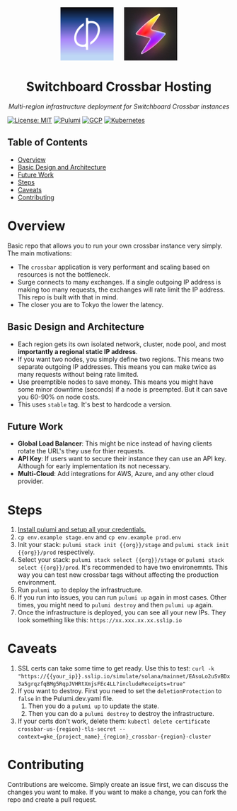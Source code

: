 <div align="center">
  <img src="assets/images/p0-icon.jpg" alt="P0 Logo" width="120" style="margin-right: 20px;"/>
  <img src="assets/images/switchboard.jpg" alt="Switchboard Logo" width="120"/>
  <h1>Switchboard Crossbar Hosting</h1>
  <p><em>Multi-region infrastructure deployment for Switchboard Crossbar instances</em></p>
</div>

[![License: MIT](https://img.shields.io/badge/License-MIT-yellow.svg)](https://opensource.org/licenses/MIT)
[![Pulumi](https://img.shields.io/badge/Infrastructure-Pulumi-blue)](https://www.pulumi.com/)
[![GCP](https://img.shields.io/badge/Cloud-Google%20Cloud-orange)](https://cloud.google.com/)
[![Kubernetes](https://img.shields.io/badge/Orchestration-Kubernetes-blue)](https://kubernetes.io/)

## Table of Contents
- [Overview](#overview)
- [Basic Design and Architecture](#basic-design-and-architecture)
- [Future Work](#future-work)
- [Steps](#steps)
- [Caveats](#caveats)
- [Contributing](#contributing)

# Overview

Basic repo that allows you to run your own crossbar instance very simply. The main motivations:

- The `crossbar` application is very performant and scaling based on resources is not the bottleneck.
- Surge connects to many exchanges. If a single outgoing IP address is making too many requests, the exchanges will rate limit the IP address. This repo is built with that in mind. 
- The closer you are to Tokyo the lower the latency.

## Basic Design and Architecture

- Each region gets its own isolated network, cluster, node pool, and most **importantly a regional static IP address**.
- If you want two nodes, you simply define two regions. This means two separate outgoing IP addresses. This means you can make twice as many requests without being rate limited.
- Use preemptible nodes to save money. This means you might have some minor downtime (seconds) if a node is preempted. But it can save you 60-90% on node costs.
- This uses `stable` tag. It's best to hardcode a version.

## Future Work

- **Global Load Balancer**:  This might be nice instead of having clients rotate the URL's they use for thier requests.
- **API Key**: If users want to secure their instance they can use an API key. Although for early implementation its not necessary.
- **Multi-Cloud**: Add integrations for AWS, Azure, and any other cloud provider.


# Steps


1. [Install pulumi and setup all your credentials.](https://www.pulumi.com/docs/iac/get-started/gcp/begin/)
2. `cp env.example stage.env` and `cp env.example prod.env`
3. Init your stack: `pulumi stack init {{org}}/stage` and `pulumi stack init {{org}}/prod` respectively.
4. Select your stack: `pulumi stack select {{org}}/stage` or `pulumi stack select {{org}}/prod`. It's recommended to have two environemnts. This way you can test new crossbar tags without affecting the production environment.
5. Run `pulumi up` to deploy the infrastructure.
6. If you run into issues, you can run `pulumi up` again in most cases. Other times, you might need to `pulumi destroy` and then `pulumi up` again.
7. Once the infrastructure is deployed, you can see all your new IPs. They look something like this: `https://xx.xxx.xx.xx.sslip.io`


# Caveats

1. SSL certs can take some time to get ready. Use this to test: `curl -k "https://{{your_ip}}.sslip.io/simulate/solana/mainnet/EAsoLo2uSvBDx3a5grqzfqBMg5RqpJVHRtXmjsFEc4LL?includeReceipts=true"`
2. If you want to destroy. First you need to set the `deletionProtection` to `false` in the Pulumi.dev.yaml file.
    1. Then you do a `pulumi up` to update the state.
    2. Then you can do a `pulumi destroy` to destroy the infrastructure.
3. If your certs don't work, delete them: `kubectl delete certificate crossbar-us-{region}-tls-secret --context=gke_{project_name}_{region}_crossbar-{region}-cluster`

# Contributing

Contributions are welcome. Simply create an issue first, we can discuss the changes you want to make. If you want to make a change, you can fork the repo and create a pull request.
